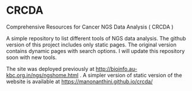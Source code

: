 # CRCDA
Comprehensive Resources for Cancer NGS Data Analysis ( CRCDA )

A simple repository to list different tools of NGS data analysis. The github version of this project includes only static pages.
The original version contains dynamic pages with search options. I will update this repository soon with new tools.

The site was deployed previously at http://bioinfo.au-kbc.org.in/ngs/ngshome.html . 
A simpler version of static version of the website is available at https://manonanthini.github.io/crcda/

